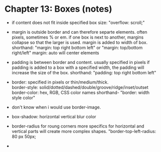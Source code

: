 # Chapter 13: Boxes (notes)

* if content does not fit inside specified box size: "overflow: scroll;"
* margin is outside border and can therefore separte elements. often pixels, sometimes % or em. 
  if one box is next to another, margins collapse so that the larger is used. 
  margin is added to width of box. 
  shorthand: "margin: top right bottom left" or "margin: top/bottom right/left" 
  margin: auto will center elements 
  
* padding is between border and content. usually specified in pixels
  if padding is added to a box with a specified width, the padding will increase the size of the box. 
  shorthand: "padding: top right bottom left"
  
* border: specified in pixels or thin/medium/thick.  
  border-style: solid/dotted/dashed/double/groove/ridge/inset/outset
  border-color: hex, RGB, CSS color names
  shorthand- "border: width style color"
  
* don't know when i would use border-image. 
* box-shadow: horizontal vertical blur color
* border-radius for roung corners
  more specifics for horizontal and vertical parts will create more complex shapes. 
  "border-top-left-radius: 80 px 50px;
* 
